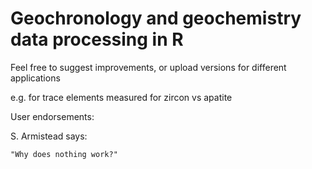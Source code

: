 # Geochronology and geochemistry data processing in R



Feel free to suggest improvements, or upload versions for different applications

e.g. for trace elements measured for zircon vs apatite


User endorsements:

S. Armistead says: 

	"Why does nothing work?"

